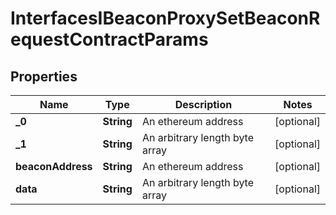 

# InterfacesIBeaconProxySetBeaconRequestContractParams

## Properties

Name | Type | Description | Notes
------------ | ------------- | ------------- | -------------
**_0** | **String** | An ethereum address |  [optional]
**_1** | **String** | An arbitrary length byte array |  [optional]
**beaconAddress** | **String** | An ethereum address |  [optional]
**data** | **String** | An arbitrary length byte array |  [optional]





